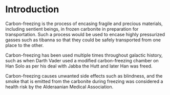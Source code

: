 # Introduction

Carbon-freezing is the process of encasing fragile and precious materials, including sentient beings,  in frozen carbonite in preparation for transportation.
Such a process would be used to encase highly pressurized gasses such as tibanna so that they could be safely transported from one place to the other.

Carbon-freezing has been used multiple times throughout galactic history, such as when Darth Vader used a modified carbon-freezing chamber on Han Solo as per his deal with Jabba the Hutt and later Han was freed.

Carbon-freezing causes unwanted side effects such as blindness, and the smoke that is emitted from the carbonite during freezing was considered a health risk by the Alderaanian Medical Association.
